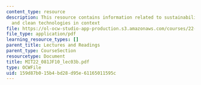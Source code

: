 ```yaml
---
content_type: resource
description: This resource contains information related to sustainability, energy,
  and clean technologies in context
file: https://ol-ocw-studio-app-production.s3.amazonaws.com/courses/22-081j-introduction-to-sustainable-energy-fall-2010/159d87b015b4bd28d95e61165011595c_MIT22_081JF10_lec03b.pdf
file_type: application/pdf
learning_resource_types: []
parent_title: Lectures and Readings
parent_type: CourseSection
resourcetype: Document
title: MIT22_081JF10_lec03b.pdf
type: OCWFile
uid: 159d87b0-15b4-bd28-d95e-61165011595c
---
```

